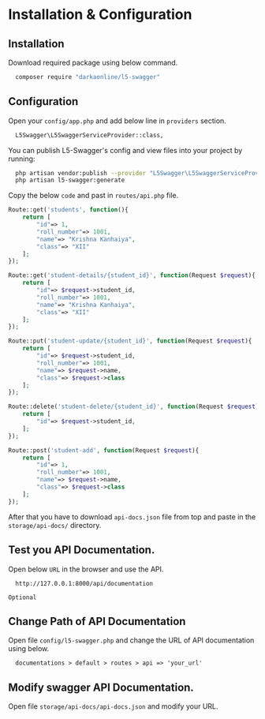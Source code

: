 # Installation & Configuration

## Installation

Download required package using below command.

```bash
  composer require "darkaonline/l5-swagger"
```

## Configuration

Open your `config/app.php` and add below line in `providers` section.

```bash
  L5Swagger\L5SwaggerServiceProvider::class,
```

You can publish L5-Swagger's config and view files into your project by running:

```bash
  php artisan vendor:publish --provider "L5Swagger\L5SwaggerServiceProvider"
  php artisan l5-swagger:generate
```
Copy the below `code` and past in `routes/api.php` file.

```php
Route::get('students', function(){
    return [
        "id"=> 1,
        "roll_number"=> 1001,
        "name"=> "Krishna Kanhaiya",
        "class"=> "XII"
    ];
});

Route::get('student-details/{student_id}', function(Request $request){
    return [
        "id"=> $request->student_id,
        "roll_number"=> 1001,
        "name"=> "Krishna Kanhaiya",
        "class"=> "XII"
    ];
});

Route::put('student-update/{student_id}', function(Request $request){
    return [
        "id"=> $request->student_id,
        "roll_number"=> 1001,
        "name"=> $request->name,
        "class"=> $request->class
    ];
});

Route::delete('student-delete/{student_id}', function(Request $request){
    return [
        "id"=> $request->student_id,
    ];
});

Route::post('student-add', function(Request $request){
    return [
        "id"=> 1,
        "roll_number"=> 1001,
        "name"=> $request->name,
        "class"=> $request->class
    ];
});
```

After that you have to download `api-docs.json` file from top and paste in the `storage/api-docs/` directory.

## Test you API Documentation.

Open below `URL` in the browser and use the API.

```url
  http://127.0.0.1:8000/api/documentation
```

`Optional`

## Change Path of API Documentation

Open file `config/l5-swagger.php` and change the URL of API documentation using below.

```url
  documentations > default > routes > api => 'your_url'
```

## Modify swagger API Documentation.

Open file `storage/api-docs/api-docs.json` and modify your URL.

